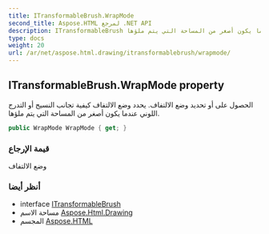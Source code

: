 ```yaml
---
title: ITransformableBrush.WrapMode
second_title: Aspose.HTML لمرجع .NET API
description: ITransformableBrush ملكية. الحصول على أو تحديد وضع الالتفاف. يحدد وضع الالتفاف كيفية تجانب النسيج أو التدرج اللوني عندما يكون أصغر من المساحة التي يتم ملؤها.
type: docs
weight: 20
url: /ar/net/aspose.html.drawing/itransformablebrush/wrapmode/
---
```

## ITransformableBrush.WrapMode property

الحصول على أو تحديد وضع الالتفاف. يحدد وضع الالتفاف كيفية تجانب النسيج أو التدرج اللوني عندما يكون أصغر من المساحة التي يتم ملؤها.

```csharp
public WrapMode WrapMode { get; }
```

### قيمة الإرجاع

وضع الالتفاف

### أنظر أيضا

* interface [ITransformableBrush](../)
* مساحة الاسم [Aspose.Html.Drawing](../../itransformablebrush/)
* المجسم [Aspose.HTML](../../../)


